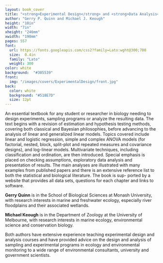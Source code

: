 ```yaml
---
layout: book_cover
title: "<strong>Experimental Design</strong> and <strong>Data Analysis</strong> for <strong>Biologists</strong>"
author: "Gerry P. Quinn and Michael J. Keough"
height: "10in"
width: "7in"
xheight: "246mm"
xwidth: "190mm"
pages: 557
font:
  url: https://fonts.googleapis.com/css2?family=Lato:wght@300;700
  size:  0.4in
  family: "Lato"
  weight: 300
color: white
background:  "#305539"
front:
  img: "/images/covers/ExperimentalDesign/front.jpg"
back:
  color: white
  background: "#518E7D"
  size: 12pt
---
```


An essential textbook for any student or researcher in biology needing to design experiments, sampling programs or analyze the resulting data. The text begins with a revision of estimation and hypothesis testing methods, covering both classical and Bayesian philosophies, before advancing to the analysis of linear and generalized linear models. Topics covered include linear and logistic regression, simple and complex ANOVA models (for factorial, nested, block, split-plot and repeated measures and covariance designs), and log-linear models. Multivariate techniques, including classification and ordination, are then introduced. Special emphasis is placed on checking assumptions, exploratory data analysis and presentation of results. The main analyses are illustrated with many examples from published papers and there is an extensive reference list to both the statistical and biological literature. The book is sup- ported by a website that provides all data sets, questions for each chapter and links to software.

**Gerry Quinn** is in the School of Biological Sciences at Monash University, with research interests in marine and freshwater ecology, especially river floodplains and their associated wetlands.

**Michael Keough** is in the Department of Zoology at the University of Melbourne, with research interests in marine ecology, environmental science and conservation biology.

Both authors have extensive experience teaching experimental design and analysis courses and have provided advice on the design and analysis of sampling and experimental programs in ecology and environmental monitoring to a wide range of environmental consultants, university and government scientists.
